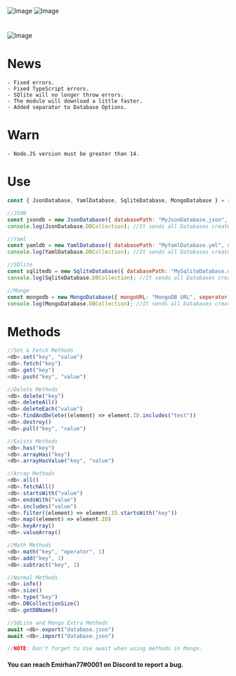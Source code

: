 ![Image](https://img.shields.io/npm/v/erax.db?color=%2351F9C0&label=erax.db)
![Image](https://img.shields.io/npm/dt/erax.db.svg?color=%2351FC0&maxAge=3600)

#

![Image](https://nodei.co/npm/erax.db.png?downloads=true&downloadRank=true&stars=true)

# News

```npm
- Fixed errors.
- Fixed TypeScript errors.
- SQlite will no longer throw errors.
- The module will download a little faster.
- Added separator to Database Options.
```

# Warn

```npm
- Node.JS version must be greater than 14.
```

# Use

```js
const { JsonDatabase, YamlDatabase, SqliteDatabase, MongoDatabase } = require("erax.db");

//JSON
const jsondb = new JsonDatabase({ databasePath: "MyJsonDatabase.json", seperator: "." });
console.log(JsonDatabase.DBCollection); //It sends all Databases created for Json to the console.

//Yaml
const yamldb = new YamlDatabase({ databasePath: "MyYamlDatabase.yml", seperator: "." });
console.log(YamlDatabase.DBCollection); //It sends all Databases created for Yaml to the console.

//SQlite
const sqlitedb = new SqliteDatabase({ databasePath: "MySqliteDatabase.db", seperator: "." });
console.log(SqliteDatabase.DBCollection); //It sends all Databases created for Sqlite to the console.

//Mongo
const mongodb = new MongoDatabase({ mongoURL: "MongoDB URL", seperator: "." });
console.log(MongoDatabase.DBCollection); //It sends all Databases created for Mongo to the console.
```

# Methods

```js
//Set & Fetch Methods
<db>.set("key", "value")
<db>.fetch("key")
<db>.get("key")
<db>.push("key", "value")

//Delete Methods
<db>.delete("key")
<db>.deleteAll()
<db>.deleteEach("value")
<db>.findAndDelete((element) => element.ID.includes("test"))
<db>.destroy()
<db>.pull("key", "value")

//Exists Methods
<db>.has("key")
<db>.arrayHas("key")
<db>.arrayHasValue("key", "value")

//Array Methods
<db>.all()
<db>.fetchAll()
<db>.startsWith("value")
<db>.endsWith("value")
<db>.includes("value")
<db>.filter((element) => element.ID.startsWith("key"))
<db>.map((element) => element.ID)
<db>.keyArray()
<db>.valueArray()

//Math Methods
<db>.math("key", "operator", 1)
<db>.add("key", 1)
<db>.subtract("key", 1)

//Normal Methods
<db>.info()
<db>.size()
<db>.type("key")
<db>.DBCollectionSize()
<db>.getDBName()

//SQLite and Mongo Extra Methods
await <db>.export("database.json")
await <db>.import("database.json")

//NOTE: Don't forget to Use await when using methods in Mongo.
```

#### You can reach Emirhan77#0001 on Discord to report a bug.
